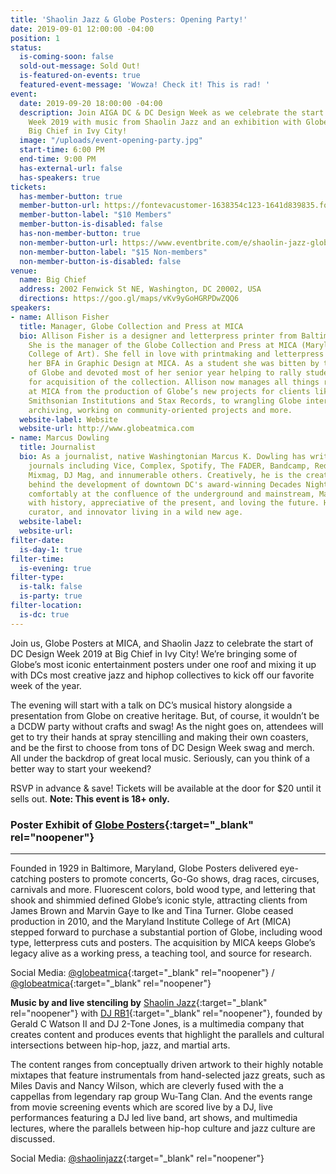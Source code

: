 ```yaml
---
title: 'Shaolin Jazz & Globe Posters: Opening Party!'
date: 2019-09-01 12:00:00 -04:00
position: 1
status:
  is-coming-soon: false
  sold-out-message: Sold Out!
  is-featured-on-events: true
  featured-event-message: 'Wowza! Check it! This is rad! '
event:
  date: 2019-09-20 18:00:00 -04:00
  description: Join AIGA DC & DC Design Week as we celebrate the start of DC Design
    Week 2019 with music from Shaolin Jazz and an exhibition with Globe Posters at
    Big Chief in Ivy City!
  image: "/uploads/event-opening-party.jpg"
  start-time: 6:00 PM
  end-time: 9:00 PM
  has-external-url: false
  has-speakers: true
tickets:
  has-member-button: true
  member-button-url: https://fontevacustomer-1638354c123-1641d839835.force.com/services/oauth2/authorize?client_id=3MVG9nthuDc9owbcOq7_07W.HriOQQPWTbMkrpOla.ajDQlTHf4_uby_mhwylcX.mJBU2O2SppTiZMS0J_HJd&response_type=code&redirect_uri=https://ikit.aiga.org/ikit_national_util/ikit-national-util-sso-redirect/&state=https%3A%2F%2Fdc.aiga.org%2Fevent%2Fshaolin-jazz-globe-posters-exhibition-opening-party%2F%3Fredirect_source%3Deventbrite_register
  member-button-label: "$10 Members"
  member-button-is-disabled: false
  has-non-member-button: true
  non-member-button-url: https://www.eventbrite.com/e/shaolin-jazz-globe-posters-exhibition-opening-party-tickets-71291738509
  non-member-button-label: "$15 Non-members"
  non-member-button-is-disabled: false
venue:
  name: Big Chief
  address: 2002 Fenwick St NE, Washington, DC 20002, USA
  directions: https://goo.gl/maps/vKv9yGoHGRPDwZQQ6
speakers:
- name: Allison Fisher
  title: Manager, Globe Collection and Press at MICA
  bio: Allison Fisher is a designer and letterpress printer from Baltimore, Maryland.
    She is the manager of the Globe Collection and Press at MICA (Maryland Institute
    College of Art). She fell in love with printmaking and letterpress while earning
    her BFA in Graphic Design at MICA. As a student she was bitten by the DayGlo love
    of Globe and devoted most of her senior year helping to rally student support
    for acquisition of the collection. Allison now manages all things related to Globe
    at MICA from the production of Globe’s new projects for clients like Hello Kitty,
    Smithsonian Institutions and Stax Records, to wrangling Globe interns, overseeing
    archiving, working on community-oriented projects and more.
  website-label: Website
  website-url: http://www.globeatmica.com
- name: Marcus Dowling
  title: Journalist
  bio: As a journalist, native Washingtonian Marcus K. Dowling has written for print
    journals including Vice, Complex, Spotify, The FADER, Bandcamp, Red Bull Magazine,
    Mixmag, DJ Mag, and innumerable others. Creatively, he is the creative curator
    behind the development of downtown DC's award-winning Decades Nightclub. Sitting
    comfortably at the confluence of the underground and mainstream, Marcus is obsessed
    with history, appreciative of the present, and loving the future. He is a creator,
    curator, and innovator living in a wild new age.
  website-label: 
  website-url: 
filter-date:
  is-day-1: true
filter-time:
  is-evening: true
filter-type:
  is-talk: false
  is-party: true
filter-location:
  is-dc: true
---
```


Join us, Globe Posters at MICA, and Shaolin Jazz to celebrate the start of DC Design Week 2019 at Big Chief in Ivy City! We’re bringing some of Globe’s most iconic entertainment posters under one roof and mixing it up with DCs most creative jazz and hiphop collectives to kick off our favorite week of the year.

The evening will start with a talk on DC’s musical history alongside a presentation from Globe on creative heritage. But, of course, it wouldn’t be a DCDW party without crafts and swag! As the night goes on, attendees will get to try their hands at spray stencilling and making their own coasters, and be the first to choose from tons of DC Design Week swag and merch. All under the backdrop of great local music. Seriously, can you think of a better way to start your weekend?

RSVP in advance & save! Tickets will be available at the door for $20 until it sells out. **Note: This event is 18+ only.**


### Poster Exhibit of [Globe Posters](http://www.globeatmica.com){:target="_blank" rel="noopener"}
---

Founded in 1929 in Baltimore, Maryland, Globe Posters delivered eye-catching posters to promote concerts, Go-Go shows, drag races, circuses, carnivals and more. Fluorescent colors, bold wood type, and lettering that shook and shimmied defined Globe’s iconic style, attracting clients from James Brown and Marvin Gaye to Ike and Tina Turner. Globe ceased production in 2010, and the Maryland Institute College of Art (MICA) stepped forward to purchase a substantial portion of Globe, including wood type, letterpress cuts and posters. The acquisition by MICA keeps Globe’s legacy alive as a working press, a teaching tool, and source for research. 

Social Media: <i class="fab fa-instagram"></i> [@globeatmica](https://www.instagram.com/globeatmica/){:target="_blank" rel="noopener"} / <i class="fab fa-twitter"></i> [@globeatmica](https://twitter.com/globeatmica){:target="_blank" rel="noopener"}

**Music by and live stenciling by** [Shaolin Jazz](http://www.shaolinjazz.com){:target="_blank" rel="noopener"} with [DJ RB1](https://www.facebook.com/RonBrown.aka.DJ.RBI){:target="_blank" rel="noopener"}, founded by Gerald C Watson II and DJ 2-Tone Jones, is a multimedia company that creates content and produces events that highlight the parallels and cultural intersections between hip-hop, jazz, and martial arts.

The content ranges from conceptually driven artwork to their highly notable mixtapes that feature instrumentals from hand-selected jazz greats, such as Miles Davis and Nancy Wilson, which are cleverly fused with the a cappellas from legendary rap group Wu-Tang Clan.  And the events range from movie screening events which are scored live by a DJ, live performances featuring a DJ led live band, art shows, and multimedia lectures, where the parallels between hip-hop culture and jazz culture are discussed.

Social Media: <i class="fab fa-instagram"></i> [@shaolinjazz](https://www.instagram.com/shaolinjazz/){:target="_blank" rel="noopener"}